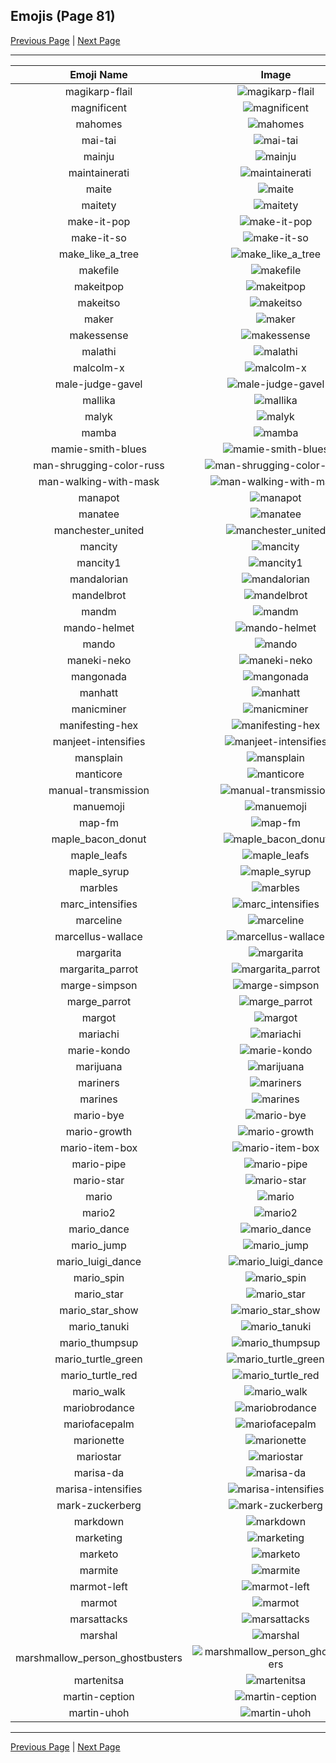 
## Emojis (Page 81)

[Previous Page](/docs/hc/page-l-0080.md)
  | [Next Page](/docs/hc/page-m-0082.md)

<hr />

|Emoji Name|Image|
| :-: | :-: |
|magikarp-flail| ![magikarp-flail](/emojis/hc/magikarp-flail.gif)|
|magnificent| ![magnificent](/emojis/hc/magnificent.png)|
|mahomes| ![mahomes](/emojis/hc/mahomes.png)|
|mai-tai| ![mai-tai](/emojis/hc/mai-tai.jpg)|
|mainju| ![mainju](/emojis/hc/mainju.jpg)|
|maintainerati| ![maintainerati](/emojis/hc/maintainerati.jpg)|
|maite| ![maite](/emojis/hc/maite.png)|
|maitety| ![maitety](/emojis/hc/maitety.png)|
|make-it-pop| ![make-it-pop](/emojis/hc/make-it-pop.png)|
|make-it-so| ![make-it-so](/emojis/hc/make-it-so.gif)|
|make_like_a_tree| ![make_like_a_tree](/emojis/hc/make_like_a_tree.gif)|
|makefile| ![makefile](/emojis/hc/makefile.png)|
|makeitpop| ![makeitpop](/emojis/hc/makeitpop.png)|
|makeitso| ![makeitso](/emojis/hc/makeitso.jpg)|
|maker| ![maker](/emojis/hc/maker.png)|
|makessense| ![makessense](/emojis/hc/makessense.jpg)|
|malathi| ![malathi](/emojis/hc/malathi.png)|
|malcolm-x| ![malcolm-x](/emojis/hc/malcolm-x.png)|
|male-judge-gavel| ![male-judge-gavel](/emojis/hc/male-judge-gavel.png)|
|mallika| ![mallika](/emojis/hc/mallika.png)|
|malyk| ![malyk](/emojis/hc/malyk.png)|
|mamba| ![mamba](/emojis/hc/mamba.png)|
|mamie-smith-blues| ![mamie-smith-blues](/emojis/hc/mamie-smith-blues.png)|
|man-shrugging-color-russ| ![man-shrugging-color-russ](/emojis/hc/man-shrugging-color-russ.png)|
|man-walking-with-mask| ![man-walking-with-mask](/emojis/hc/man-walking-with-mask.png)|
|manapot| ![manapot](/emojis/hc/manapot.jpg)|
|manatee| ![manatee](/emojis/hc/manatee.png)|
|manchester_united| ![manchester_united](/emojis/hc/manchester_united.png)|
|mancity| ![mancity](/emojis/hc/mancity.jpg)|
|mancity1| ![mancity1](/emojis/hc/mancity1.jpg)|
|mandalorian| ![mandalorian](/emojis/hc/mandalorian.jpg)|
|mandelbrot| ![mandelbrot](/emojis/hc/mandelbrot.jpg)|
|mandm| ![mandm](/emojis/hc/mandm.png)|
|mando-helmet| ![mando-helmet](/emojis/hc/mando-helmet.png)|
|mando| ![mando](/emojis/hc/mando.jpg)|
|maneki-neko| ![maneki-neko](/emojis/hc/maneki-neko.png)|
|mangonada| ![mangonada](/emojis/hc/mangonada.jpg)|
|manhatt| ![manhatt](/emojis/hc/manhatt.gif)|
|manicminer| ![manicminer](/emojis/hc/manicminer.png)|
|manifesting-hex| ![manifesting-hex](/emojis/hc/manifesting-hex.png)|
|manjeet-intensifies| ![manjeet-intensifies](/emojis/hc/manjeet-intensifies.gif)|
|mansplain| ![mansplain](/emojis/hc/mansplain.jpg)|
|manticore| ![manticore](/emojis/hc/manticore.png)|
|manual-transmission| ![manual-transmission](/emojis/hc/manual-transmission.png)|
|manuemoji| ![manuemoji](/emojis/hc/manuemoji.png)|
|map-fm| ![map-fm](/emojis/hc/map-fm.png)|
|maple_bacon_donut| ![maple_bacon_donut](/emojis/hc/maple_bacon_donut.jpg)|
|maple_leafs| ![maple_leafs](/emojis/hc/maple_leafs.png)|
|maple_syrup| ![maple_syrup](/emojis/hc/maple_syrup.png)|
|marbles| ![marbles](/emojis/hc/marbles.png)|
|marc_intensifies| ![marc_intensifies](/emojis/hc/marc_intensifies.gif)|
|marceline| ![marceline](/emojis/hc/marceline.jpg)|
|marcellus-wallace| ![marcellus-wallace](/emojis/hc/marcellus-wallace.jpg)|
|margarita| ![margarita](/emojis/hc/margarita.png)|
|margarita_parrot| ![margarita_parrot](/emojis/hc/margarita_parrot.gif)|
|marge-simpson| ![marge-simpson](/emojis/hc/marge-simpson.png)|
|marge_parrot| ![marge_parrot](/emojis/hc/marge_parrot.gif)|
|margot| ![margot](/emojis/hc/margot.png)|
|mariachi| ![mariachi](/emojis/hc/mariachi.gif)|
|marie-kondo| ![marie-kondo](/emojis/hc/marie-kondo.png)|
|marijuana| ![marijuana](/emojis/hc/marijuana.png)|
|mariners| ![mariners](/emojis/hc/mariners.png)|
|marines| ![marines](/emojis/hc/marines.jpg)|
|mario-bye| ![mario-bye](/emojis/hc/mario-bye.gif)|
|mario-growth| ![mario-growth](/emojis/hc/mario-growth.gif)|
|mario-item-box| ![mario-item-box](/emojis/hc/mario-item-box.png)|
|mario-pipe| ![mario-pipe](/emojis/hc/mario-pipe.png)|
|mario-star| ![mario-star](/emojis/hc/mario-star.png)|
|mario| ![mario](/emojis/hc/mario.png)|
|mario2| ![mario2](/emojis/hc/mario2.gif)|
|mario_dance| ![mario_dance](/emojis/hc/mario_dance.gif)|
|mario_jump| ![mario_jump](/emojis/hc/mario_jump.gif)|
|mario_luigi_dance| ![mario_luigi_dance](/emojis/hc/mario_luigi_dance.gif)|
|mario_spin| ![mario_spin](/emojis/hc/mario_spin.gif)|
|mario_star| ![mario_star](/emojis/hc/mario_star.gif)|
|mario_star_show| ![mario_star_show](/emojis/hc/mario_star_show.png)|
|mario_tanuki| ![mario_tanuki](/emojis/hc/mario_tanuki.gif)|
|mario_thumpsup| ![mario_thumpsup](/emojis/hc/mario_thumpsup.png)|
|mario_turtle_green| ![mario_turtle_green](/emojis/hc/mario_turtle_green.png)|
|mario_turtle_red| ![mario_turtle_red](/emojis/hc/mario_turtle_red.jpg)|
|mario_walk| ![mario_walk](/emojis/hc/mario_walk.gif)|
|mariobrodance| ![mariobrodance](/emojis/hc/mariobrodance.gif)|
|mariofacepalm| ![mariofacepalm](/emojis/hc/mariofacepalm.gif)|
|marionette| ![marionette](/emojis/hc/marionette.gif)|
|mariostar| ![mariostar](/emojis/hc/mariostar.gif)|
|marisa-da| ![marisa-da](/emojis/hc/marisa-da.png)|
|marisa-intensifies| ![marisa-intensifies](/emojis/hc/marisa-intensifies.gif)|
|mark-zuckerberg| ![mark-zuckerberg](/emojis/hc/mark-zuckerberg.png)|
|markdown| ![markdown](/emojis/hc/markdown.png)|
|marketing| ![marketing](/emojis/hc/marketing.png)|
|marketo| ![marketo](/emojis/hc/marketo.png)|
|marmite| ![marmite](/emojis/hc/marmite.jpg)|
|marmot-left| ![marmot-left](/emojis/hc/marmot-left.png)|
|marmot| ![marmot](/emojis/hc/marmot.png)|
|marsattacks| ![marsattacks](/emojis/hc/marsattacks.png)|
|marshal| ![marshal](/emojis/hc/marshal.png)|
|marshmallow_person_ghostbusters| ![marshmallow_person_ghostbusters](/emojis/hc/marshmallow_person_ghostbusters.jpg)|
|martenitsa| ![martenitsa](/emojis/hc/martenitsa.png)|
|martin-ception| ![martin-ception](/emojis/hc/martin-ception.gif)|
|martin-uhoh| ![martin-uhoh](/emojis/hc/martin-uhoh.png)|

<hr/>

[Previous Page](/docs/hc/page-l-0080.md)
  | [Next Page](/docs/hc/page-m-0082.md)